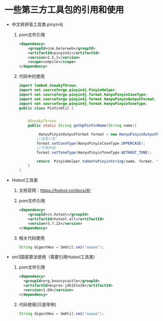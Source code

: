 # 一些第三方工具包的引用和使用

- 中文转拼音工具类:pinyin4j

  1. pom文件引用

     ```xml
     <dependency>
         <groupId>com.belerweb</groupId>
         <artifactId>pinyin4j</artifactId>
         <version>2.5.1</version>
         <scope>compile</scope>
     </dependency>
     ```

  2. 代码中的使用

     ``` java
     import lombok.SneakyThrows;
     import net.sourceforge.pinyin4j.PinyinHelper;
     import net.sourceforge.pinyin4j.format.HanyuPinyinCaseType;
     import net.sourceforge.pinyin4j.format.HanyuPinyinOutputFormat;
     import net.sourceforge.pinyin4j.format.HanyuPinyinToneType;
     public class PinYinUtil {
     
     
         @SneakyThrows
         public static String getUpPinYinName(String name){
     
              HanyuPinyinOutputFormat format = new HanyuPinyinOutputFormat();
             //拼音小写
             format.setCaseType(HanyuPinyinCaseType.UPPERCASE);
             //不带声调
             format.setToneType(HanyuPinyinToneType.WITHOUT_TONE);
     
             return  PinyinHelper.toHanYuPinyinString(name, format, "_", false);
         }
     }
     
     ```

- Hutool工具类

  1. 文档官网：<https://hutool.cn/docs/#/>

  2. pom文件引用

     ```xml
     <dependency>
         <groupId>cn.hutool</groupId>
         <artifactId>hutool-all</artifactId>
         <version>5.7.22</version>
     </dependency>
     ```

  3. 相关代码使用

     ```java
     String digestHex = SmUtil.sm3("aaaaa");
     ```

- sm3国密算法使用（需要引用Hutool工具类）

  1. pom文件引用

     ```xml
     <dependency>
       <groupId>org.bouncycastle</groupId>
       <artifactId>bcprov-jdk15to18</artifactId>
       <version>1.69</version>
     </dependency>
     ```

  2. 代码使用(只是举例)

     ```java
     String digestHex = SmUtil.sm3("aaaaa");
     ```
